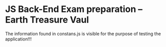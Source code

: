 # JS Back-End Exam preparation – Earth Treasure Vaul

The information found in constans.js is visible for the purpose of testing the application!!!